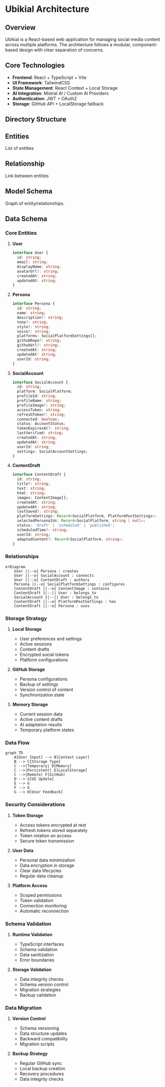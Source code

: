 # Ubikial Architecture

## Overview

Ubikial is a React-based web application for managing social media content across multiple platforms. The architecture follows a modular, component-based design with clear separation of concerns.

## Core Technologies

- **Frontend**: React + TypeScript + Vite
- **UI Framework**: TailwindCSS
- **State Management**: React Context + Local Storage
- **AI Integration**: Mistral AI / Custom AI Providers
- **Authentication**: JWT + OAuth2
- **Storage**: GitHub API + LocalStorage fallback

## Directory Structure

## Entities

List of entities

## Relationship

Link between entities

## Model Schema

Graph of entity/relationships.

## Data Schema

### Core Entities

1. **User**
   ```typescript
   interface User {
     id: string;
     email: string;
     displayName: string;
     avatarUrl?: string;
     createdAt: string;
     updatedAt: string;
   }
   ```

2. **Persona**
   ```typescript
   interface Persona {
     id: string;
     name: string;
     description?: string;
     tone?: string;
     style?: string;
     voice?: string;
     platforms: SocialPlatformSettings[];
     githubRepo?: string;
     githubUrl?: string;
     createdAt: string;
     updatedAt: string;
     userId: string;
   }
   ```

3. **SocialAccount**
   ```typescript
   interface SocialAccount {
     id: string;
     platform: SocialPlatform;
     profileId: string;
     profileName: string;
     profileImage?: string;
     accessToken: string;
     refreshToken?: string;
     connected: boolean;
     status: AccountStatus;
     tokenExpiresAt?: string;
     lastVerified: string;
     createdAt: string;
     updatedAt: string;
     userId: string;
     settings: SocialAccountSettings;
   }
   ```

4. **ContentDraft**
   ```typescript
   interface ContentDraft {
     id: string;
     title?: string;
     text: string;
     html: string;
     images: ContentImage[];
     createdAt: string;
     updatedAt: string;
     lastSaved?: string;
     platformSettings: Record<SocialPlatform, PlatformPostSettings>;
     selectedPersonaIds: Record<SocialPlatform, string | null>;
     status: 'draft' | 'scheduled' | 'published';
     scheduledTime?: string;
     userId: string;
     adaptedContent?: Record<SocialPlatform, string>;
   }
   ```

### Relationships

```mermaid
erDiagram
    User ||--o{ Persona : creates
    User ||--o{ SocialAccount : connects
    User ||--o{ ContentDraft : authors
    Persona ||--o{ SocialPlatformSettings : configures
    ContentDraft ||--o{ ContentImage : contains
    ContentDraft }|--|| User : belongs_to
    SocialAccount }|--|| User : belongs_to
    ContentDraft ||--o{ PlatformPostSettings : has
    ContentDraft ||--o{ Persona : uses
```

### Storage Strategy

1. **Local Storage**
   - User preferences and settings
   - Active sessions
   - Content drafts
   - Encrypted social tokens
   - Platform configurations

2. **GitHub Storage**
   - Persona configurations
   - Backup of settings
   - Version control of content
   - Synchronization state

3. **Memory Storage**
   - Current session data
   - Active content drafts
   - AI adaptation results
   - Temporary platform states

### Data Flow

```mermaid
graph TD
    A[User Input] --> B[Context Layer]
    B --> C{Storage Type}
    C -->|Temporary| D[Memory]
    C -->|Persistent| E[LocalStorage]
    C -->|Remote| F[GitHub]
    D --> G[UI Update]
    E --> G
    F --> G
    G --> H[User Feedback]
```

### Security Considerations

1. **Token Storage**
   - Access tokens encrypted at rest
   - Refresh tokens stored separately
   - Token rotation on access
   - Secure token transmission

2. **User Data**
   - Personal data minimization
   - Data encryption in storage
   - Clear data lifecycles
   - Regular data cleanup

3. **Platform Access**
   - Scoped permissions
   - Token validation
   - Connection monitoring
   - Automatic reconnection

### Schema Validation

1. **Runtime Validation**
   - TypeScript interfaces
   - Schema validation
   - Data sanitization
   - Error boundaries

2. **Storage Validation**
   - Data integrity checks
   - Schema version control
   - Migration strategies
   - Backup validation

### Data Migration

1. **Version Control**
   - Schema versioning
   - Data structure updates
   - Backward compatibility
   - Migration scripts

2. **Backup Strategy**
   - Regular GitHub sync
   - Local backup creation
   - Recovery procedures
   - Data integrity checks
